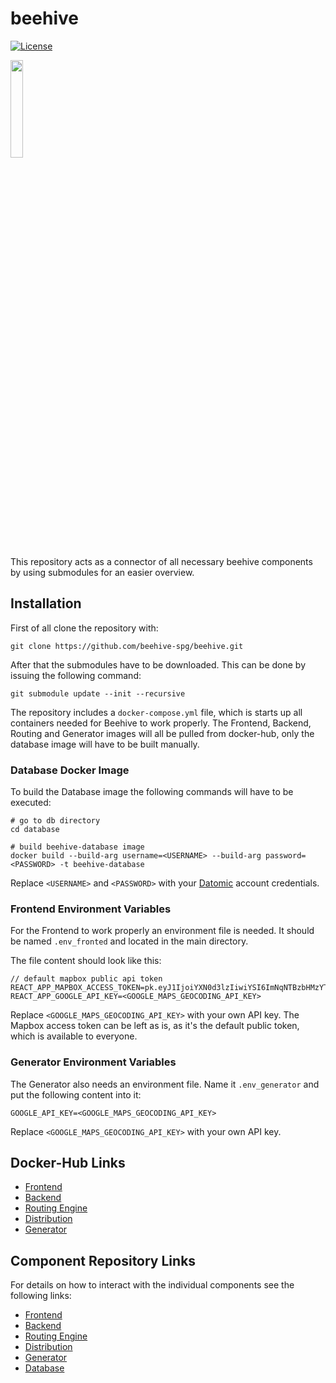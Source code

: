 # beehive

[![License](https://img.shields.io/badge/License-Apache%202.0-blue.svg)](https://opensource.org/licenses/Apache-2.0)

<img src="https://i.imgur.com/VnKmMI0.png" width="20%">

This repository acts as a connector of all necessary beehive components by using submodules for an
easier overview. 

## Installation
First of all clone the repository with:
```
git clone https://github.com/beehive-spg/beehive.git
```

After that the submodules have to be downloaded. This can be done by issuing the following command:
```
git submodule update --init --recursive
```

The repository includes a ```docker-compose.yml``` file, which is starts up all containers needed
for Beehive to work properly. The Frontend, Backend, Routing and Generator images will all be pulled
from docker-hub, only the database image will have to be built manually.

### Database Docker Image
To build the Database image the following commands will have to be executed:

```
# go to db directory
cd database

# build beehive-database image
docker build --build-arg username=<USERNAME> --build-arg password=<PASSWORD> -t beehive-database
```

Replace ```<USERNAME>``` and ```<PASSWORD>``` with your [Datomic](https://my.datomic.com/login) account credentials.

### Frontend Environment Variables
For the Frontend to work properly an environment file is needed. It should be named
```.env_fronted``` and located in the main directory.

The file content should look like this:
```
// default mapbox public api token
REACT_APP_MAPBOX_ACCESS_TOKEN=pk.eyJ1IjoiYXN0d3lzIiwiYSI6ImNqNTBzbHMzYTJkMTkycXFqOHV2bDFwc28ifQ.BAEjuFoOh6TfXlYKwRfRrg
REACT_APP_GOOGLE_API_KEY=<GOOGLE_MAPS_GEOCODING_API_KEY>
```

Replace ```<GOOGLE_MAPS_GEOCODING_API_KEY>``` with your own API key.
The Mapbox access token can be left as is, as it's the default public token, which is available to
everyone.

### Generator Environment Variables
The Generator also needs an environment file. Name it ```.env_generator``` and put the following
content into it:

```
GOOGLE_API_KEY=<GOOGLE_MAPS_GEOCODING_API_KEY>
```
Replace ```<GOOGLE_MAPS_GEOCODING_API_KEY>``` with your own API key.

## Docker-Hub Links
- [Frontend](https://hub.docker.com/r/astwys/beehive-frontend/)
- [Backend](https://hub.docker.com/r/astwys/beehive-backend/)
- [Routing Engine](https://hub.docker.com/r/langhaarzombie/beehive-routing/)
- [Distribution](https://hub.docker.com/r/dschonas/beehive-distribution/)
- [Generator](https://hub.docker.com/r/dschonas/beehive-generator/)

## Component Repository Links
For details on how to interact with the individual components see the following links:
- [Frontend](https://github.com/beehive-spg/beehive-frontend)
- [Backend](https://github.com/beehive-spg/beehive-backend)
- [Routing Engine](https://github.com/beehive-spg/beehive-routing)
- [Distribution](https://github.com/beehive-spg/beehive-drone-distribution)
- [Generator](https://github.com/beehive-spg/beehive-order-generator)
- [Database](https://github.com/beehive-spg/beehive-database)
